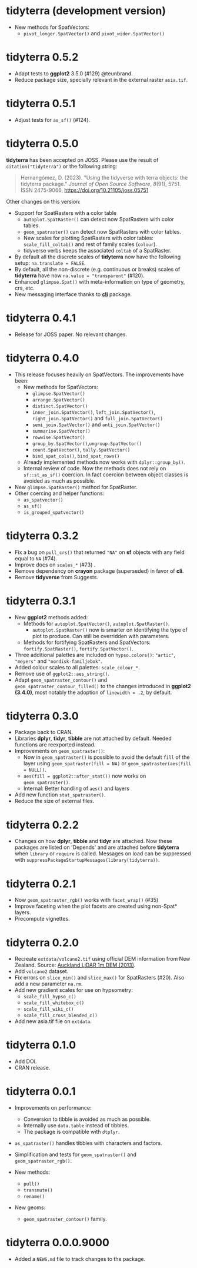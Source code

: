 # tidyterra (development version)

-   New methods for SpatVectors:
    -   `pivot_longer.SpatVector()` and `pivot_wider.SpatVector()`

# tidyterra 0.5.2

-   Adapt tests to **ggplot2** 3.5.0 (#129) @teunbrand.
-   Reduce package size, specially relevant in the external raster `asia.tif`.

# tidyterra 0.5.1

-   Adjust tests for `as_sf()` (#124).

# tidyterra 0.5.0

**tidyterra** has been accepted on JOSS. Please use the result of
`citation("tidyterra")` or the following string:

> Hernangómez, D. (2023). "Using the tidyverse with terra objects: the tidyterra
> package." *Journal of Open Source Software*, *8*(91), 5751. ISSN 2475-9066,
> <https://doi.org/10.21105/joss.05751>

Other changes on this version:

-   Support for SpatRasters with a color table
    -   `autoplot.SpatRaster()` can detect now SpatRasters with color tables.
    -   `geom_spatraster()` can detect now SpatRasters with color tables.
    -   New scales for plotting SpatRasters with color tables:
        `scale_fill_coltab()` and rest of family scales (`colour`).
    -   tidyverse verbs keeps the associated `coltab` of a SpatRaster.
-   By default all the discrete scales of **tidyterra** now have the following
    setup: `na.translate = FALSE`.
-   By default, all the non-discrete (e.g. continuous or breaks) scales of
    **tidyterra** have now `na.value = "transparent"` (#120).
-   Enhanced `glimpse.Spat()` with meta-information on type of geometry, crs,
    etc.
-   New messaging interface thanks to [**cli**](https://cli.r-lib.org/) package.

# tidyterra 0.4.1

-   Release for JOSS paper. No relevant changes.

# tidyterra 0.4.0

-   This release focuses heavily on SpatVectors. The improvements have been:
    -   New methods for SpatVectors:
        -   `glimpse.SpatVector()`
        -   `arrange.SpatVector()`
        -   `distinct.SpatVector()`
        -   `inner_join.SpatVector()`, `left_join.SpatVector()`,
            `right_join.SpatVector()` and `full_join.SpatVector()`
        -   `semi_join.SpatVector()` and `anti_join.SpatVector()`
        -   `summarise.SpatVector()`
        -   `rowwise.SpatVector()`
        -   `group_by.SpatVector()`,`ungroup.SpatVector()`
        -   `count.SpatVector()`, `tally.SpatVector()`
        -   `bind_spat_cols()`, `bind_spat_rows()`
    -   Already implemented methods now works with `dplyr::group_by()`.
    -   Internal review of code. Now the methods does not rely on
        `sf::st_as_sf()` coercion. In fact coercion between object classes is
        avoided as much as possible.
-   New `glimpse.SpatRaster()` method for SpatRaster.
-   Other coercing and helper functions:
    -   `as_spatvector()`
    -   `as_sf()`
    -   `is_grouped_spatvector()`

# tidyterra 0.3.2

-   Fix a bug on `pull_crs()` that returned `"NA"` on **sf** objects with any
    field equal to `NA` (#74).
-   Improve docs on `scales_*` (#73) .
-   Remove dependency on **crayon** package (superseded) in favor of **cli**.
-   Remove **tidyverse** from Suggests.

# tidyterra 0.3.1

-   New **ggplot2** methods added:
    -   Methods for `autoplot.SpatVector()`, `autoplot.SpatRaster()`.
        -   `autoplot.SpatRaster()` now is smarter on identifying the type of
            plot to produce. Can still be overridden with parameters.
    -   Methods for fortifying SpatRasters and SpatVectors:
        `fortify.SpatRaster()`, `fortify.SpatVector()`.
-   Three additional palettes are included on `hypso.colors()`: `"artic"`,
    `"meyers"` and `"nordisk-familjebok"`.
-   Added colour scales to all palettes: `scale_colour_*`.
-   Remove use of `ggplot2::aes_string()`.
-   Adapt `geom_spatraster_contour()` and `geom_spatraster_contour_filled()` to
    the changes introduced in **ggplot2 (3.4.0)**, most notably the adoption of
    `linewidth = .2`, by default.

# tidyterra 0.3.0

-   Package back to CRAN.
-   Libraries **dplyr**, **tidyr**, **tibble** are not attached by default.
    Needed functions are reexported instead.
-   Improvements on `geom_spatraster()`:
    -   Now in `geom_spatraster()` is possible to avoid the default `fill` of
        the layer using `geom_spatraster(fill = NA)` or
        `geom_spatraster(aes(fill = NULL))`.
    -   `aes(fill = ggplot2::after_stat())` now works on `geom_spatraster()`.
    -   Internal: Better handling of `aes()` and layers
-   Add new function `stat_spatraster()`.
-   Reduce the size of external files.

# tidyterra 0.2.2

-   Changes on how **dplyr**, **tibble** and **tidyr** are attached. Now these
    packages are listed on 'Depends' and are attached before **tidyterra** when
    `library` or `require` is called. Messages on load can be suppressed with
    `suppressPackageStartupMessages(library(tidyterra))`.

# tidyterra 0.2.1

-   Now `geom_spatraster_rgb()` works with `facet_wrap()` (#35)
-   Improve faceting when the plot facets are created using non-Spat\* layers.
-   Precompute vignettes.

# tidyterra 0.2.0

-   Recreate `extdata/volcano2.tif` using official DEM information from New
    Zealand. Source: [Auckland LiDAR 1m DEM
    (2013)](https://data.linz.govt.nz/layer/53405-auckland-lidar-1m-dem-2013/).
-   Add `volcano2` dataset.
-   Fix errors on `slice_min()` and `slice_max()` for SpatRasters (#20). Also
    add a new parameter `na.rm`.
-   Add new gradient scales for use on hypsometry:
    -   `scale_fill_hypso_c()`
    -   `scale_fill_whitebox_c()`
    -   `scale_fill_wiki_c()`
    -   `scale_fill_cross_blended_c()`
-   Add new asia.tif file on `extdata`.

# tidyterra 0.1.0

-   Add DOI.
-   CRAN release.

# tidyterra 0.0.1

-   Improvements on performance:

    -   Conversion to tibble is avoided as much as possible.
    -   Internally use `data.table` instead of tibbles.
    -   The package is compatible with `dtplyr`.

-   `as_spatraster()` handles tibbles with characters and factors.

-   Simplification and tests for `geom_spatraster()` and
    `geom_spatraster_rgb()`.

-   New methods:

    -   `pull()`
    -   `transmute()`
    -   `rename()`

-   New geoms:

    -   `geom_spatraster_contour()` family.

# tidyterra 0.0.0.9000

-   Added a `NEWS.md` file to track changes to the package.
